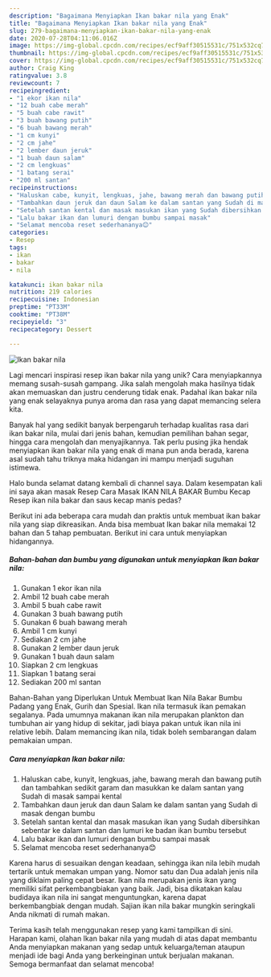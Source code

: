 ```yaml
---
description: "Bagaimana Menyiapkan Ikan bakar nila yang Enak"
title: "Bagaimana Menyiapkan Ikan bakar nila yang Enak"
slug: 279-bagaimana-menyiapkan-ikan-bakar-nila-yang-enak
date: 2020-07-28T04:11:06.016Z
image: https://img-global.cpcdn.com/recipes/ecf9aff30515531c/751x532cq70/ikan-bakar-nila-foto-resep-utama.jpg
thumbnail: https://img-global.cpcdn.com/recipes/ecf9aff30515531c/751x532cq70/ikan-bakar-nila-foto-resep-utama.jpg
cover: https://img-global.cpcdn.com/recipes/ecf9aff30515531c/751x532cq70/ikan-bakar-nila-foto-resep-utama.jpg
author: Craig King
ratingvalue: 3.8
reviewcount: 7
recipeingredient:
- "1 ekor ikan nila"
- "12 buah cabe merah"
- "5 buah cabe rawit"
- "3 buah bawang putih"
- "6 buah bawang merah"
- "1 cm kunyi"
- "2 cm jahe"
- "2 lember daun jeruk"
- "1 buah daun salam"
- "2 cm lengkuas"
- "1 batang serai"
- "200 ml santan"
recipeinstructions:
- "Haluskan cabe, kunyit, lengkuas, jahe, bawang merah dan bawang putih dan tambahkan sedikit garam dan masukkan ke dalam santan yang Sudah di masak sampai kental"
- "Tambahkan daun jeruk dan daun Salam ke dalam santan yang Sudah di masak dengan bumbu"
- "Setelah santan kental dan masak masukan ikan yang Sudah dibersihkan sebentar ke dalam santan dan lumuri ke badan ikan bumbu tersebut"
- "Lalu bakar ikan dan lumuri dengan bumbu sampai masak"
- "Selamat mencoba reset sederhananya😊"
categories:
- Resep
tags:
- ikan
- bakar
- nila

katakunci: ikan bakar nila 
nutrition: 219 calories
recipecuisine: Indonesian
preptime: "PT33M"
cooktime: "PT38M"
recipeyield: "3"
recipecategory: Dessert

---
```



![Ikan bakar nila](https://img-global.cpcdn.com/recipes/ecf9aff30515531c/751x532cq70/ikan-bakar-nila-foto-resep-utama.jpg)

Lagi mencari inspirasi resep ikan bakar nila yang unik? Cara menyiapkannya memang susah-susah gampang. Jika salah mengolah maka hasilnya tidak akan memuaskan dan justru cenderung tidak enak. Padahal ikan bakar nila yang enak selayaknya punya aroma dan rasa yang dapat memancing selera kita.

Banyak hal yang sedikit banyak berpengaruh terhadap kualitas rasa dari ikan bakar nila, mulai dari jenis bahan, kemudian pemilihan bahan segar, hingga cara mengolah dan menyajikannya. Tak perlu pusing jika hendak menyiapkan ikan bakar nila yang enak di mana pun anda berada, karena asal sudah tahu triknya maka hidangan ini mampu menjadi suguhan istimewa.

Halo bunda selamat datang kembali di channel saya. Dalam kesempatan kali ini saya akan masak Resep Cara Masak IKAN NILA BAKAR Bumbu Kecap Resep ikan nila bakar dan saus kecap manis pedas?


Berikut ini ada beberapa cara mudah dan praktis untuk membuat ikan bakar nila yang siap dikreasikan. Anda bisa membuat Ikan bakar nila memakai 12 bahan dan 5 tahap pembuatan. Berikut ini cara untuk menyiapkan hidangannya.

<!--inarticleads1-->

##### Bahan-bahan dan bumbu yang digunakan untuk menyiapkan Ikan bakar nila:

1. Gunakan 1 ekor ikan nila
1. Ambil 12 buah cabe merah
1. Ambil 5 buah cabe rawit
1. Gunakan 3 buah bawang putih
1. Gunakan 6 buah bawang merah
1. Ambil 1 cm kunyi
1. Sediakan 2 cm jahe
1. Gunakan 2 lember daun jeruk
1. Gunakan 1 buah daun salam
1. Siapkan 2 cm lengkuas
1. Siapkan 1 batang serai
1. Sediakan 200 ml santan


Bahan-Bahan yang Diperlukan Untuk Membuat Ikan Nila Bakar Bumbu Padang yang Enak, Gurih dan Spesial. Ikan nila termasuk ikan pemakan segalanya. Pada umumnya makanan ikan nila merupakan plankton dan tumbuhan air yang hidup di sekitar, jadi biaya pakan untuk ikan nila ini relative lebih. Dalam memancing ikan nila, tidak boleh sembarangan dalam pemakaian umpan. 

<!--inarticleads2-->

##### Cara menyiapkan Ikan bakar nila:

1. Haluskan cabe, kunyit, lengkuas, jahe, bawang merah dan bawang putih dan tambahkan sedikit garam dan masukkan ke dalam santan yang Sudah di masak sampai kental
1. Tambahkan daun jeruk dan daun Salam ke dalam santan yang Sudah di masak dengan bumbu
1. Setelah santan kental dan masak masukan ikan yang Sudah dibersihkan sebentar ke dalam santan dan lumuri ke badan ikan bumbu tersebut
1. Lalu bakar ikan dan lumuri dengan bumbu sampai masak
1. Selamat mencoba reset sederhananya😊


Karena harus di sesuaikan dengan keadaan, sehingga ikan nila lebih mudah tertarik untuk memakan umpan yang. Nomor satu dan Dua adalah jenis nila yang diklaim paling cepat besar. Ikan nila merupakan jenis ikan yang memiliki sifat perkembangbiakan yang baik. Jadi, bisa dikatakan kalau budidaya ikan nila ini sangat menguntungkan, karena dapat berkembangbiak dengan mudah. Sajian ikan nila bakar mungkin seringkali Anda nikmati di rumah makan. 

Terima kasih telah menggunakan resep yang kami tampilkan di sini. Harapan kami, olahan Ikan bakar nila yang mudah di atas dapat membantu Anda menyiapkan makanan yang sedap untuk keluarga/teman ataupun menjadi ide bagi Anda yang berkeinginan untuk berjualan makanan. Semoga bermanfaat dan selamat mencoba!
